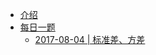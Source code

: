 * [介绍](README.md)
* [每日一题](DailyQuestions/DailyQuestions.md)
    * [2017-08-04 | 标准差、方差](DailyQuestions/20170804.md)
